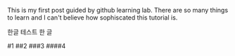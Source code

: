 This is my first post guided by github learning lab. There are so many things to learn and I can't believe how sophiscated this tutorial is.

한글 테스트
한
글

#1
##2
###3
####4
